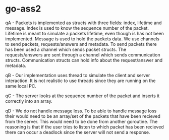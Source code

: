 # go-ass2
qA - Packets is implemented as structs with three fields: index, lifetime and message. Index is used to know the sequence number of the packet. Lifetime is meant to simulate a packets lifetime, even though is has not been implemented. Message is used to hold the packets data.
We use channels to send packets, requests/answers and metadata. To send packets there has been used a channel which sends packet structs. The requests/answers are sent through a channel which sends communication structs. Communication structs can hold info about the request/answer and metadata.

qB - Our implementation uses thread to simulate the client and server interaction.
It is not realistic to use threads since they are running on the same local PC.

qC - The server looks at the sequence number of the packet and inserts it correctly into an array.

qD - We do not handle message loss. To be able to handle message loss their would need to be an array/set of the packets that have been recieved from the server. This would need to be done from another goroutine. The reasoning is that if the user tries to listen to which packet has been recieved there can occur a deadlock since the server will not send a response.

